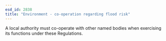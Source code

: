 ```yaml
---
esd_id: 2838
title: "Environment - co-operation regarding flood risk"
---
```


A local authority must co-operate with other named bodies when exercising its functions under these Regulations.

